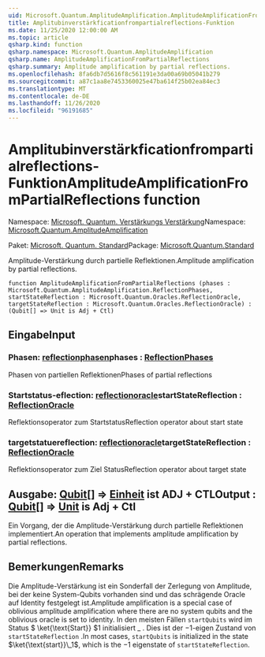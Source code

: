 ```yaml
---
uid: Microsoft.Quantum.AmplitudeAmplification.AmplitudeAmplificationFromPartialReflections
title: Amplitubinverstärkficationfrompartialreflections-Funktion
ms.date: 11/25/2020 12:00:00 AM
ms.topic: article
qsharp.kind: function
qsharp.namespace: Microsoft.Quantum.AmplitudeAmplification
qsharp.name: AmplitudeAmplificationFromPartialReflections
qsharp.summary: Amplitude amplification by partial reflections.
ms.openlocfilehash: 8fa6db7d5616f8c561191e3da00a69b05041b279
ms.sourcegitcommit: a87c1aa8e7453360025e47ba614f25b02ea84ec3
ms.translationtype: MT
ms.contentlocale: de-DE
ms.lasthandoff: 11/26/2020
ms.locfileid: "96191685"
---
```

# <a name="amplitudeamplificationfrompartialreflections-function"></a><span data-ttu-id="6b6aa-102">Amplitubinverstärkficationfrompartialreflections-Funktion</span><span class="sxs-lookup"><span data-stu-id="6b6aa-102">AmplitudeAmplificationFromPartialReflections function</span></span>

<span data-ttu-id="6b6aa-103">Namespace: [Microsoft. Quantum. Verstärkungs Verstärkung](xref:Microsoft.Quantum.AmplitudeAmplification)</span><span class="sxs-lookup"><span data-stu-id="6b6aa-103">Namespace: [Microsoft.Quantum.AmplitudeAmplification](xref:Microsoft.Quantum.AmplitudeAmplification)</span></span>

<span data-ttu-id="6b6aa-104">Paket: [Microsoft. Quantum. Standard](https://nuget.org/packages/Microsoft.Quantum.Standard)</span><span class="sxs-lookup"><span data-stu-id="6b6aa-104">Package: [Microsoft.Quantum.Standard](https://nuget.org/packages/Microsoft.Quantum.Standard)</span></span>


<span data-ttu-id="6b6aa-105">Amplitude-Verstärkung durch partielle Reflektionen.</span><span class="sxs-lookup"><span data-stu-id="6b6aa-105">Amplitude amplification by partial reflections.</span></span>

```qsharp
function AmplitudeAmplificationFromPartialReflections (phases : Microsoft.Quantum.AmplitudeAmplification.ReflectionPhases, startStateReflection : Microsoft.Quantum.Oracles.ReflectionOracle, targetStateReflection : Microsoft.Quantum.Oracles.ReflectionOracle) : (Qubit[] => Unit is Adj + Ctl)
```


## <a name="input"></a><span data-ttu-id="6b6aa-106">Eingabe</span><span class="sxs-lookup"><span data-stu-id="6b6aa-106">Input</span></span>

### <a name="phases--reflectionphases"></a><span data-ttu-id="6b6aa-107">Phasen: [reflectionphasen](xref:Microsoft.Quantum.AmplitudeAmplification.ReflectionPhases)</span><span class="sxs-lookup"><span data-stu-id="6b6aa-107">phases : [ReflectionPhases](xref:Microsoft.Quantum.AmplitudeAmplification.ReflectionPhases)</span></span>

<span data-ttu-id="6b6aa-108">Phasen von partiellen Reflektionen</span><span class="sxs-lookup"><span data-stu-id="6b6aa-108">Phases of partial reflections</span></span>


### <a name="startstatereflection--reflectionoracle"></a><span data-ttu-id="6b6aa-109">Startstatus-eflection: [reflectionoracle](xref:Microsoft.Quantum.Oracles.ReflectionOracle)</span><span class="sxs-lookup"><span data-stu-id="6b6aa-109">startStateReflection : [ReflectionOracle](xref:Microsoft.Quantum.Oracles.ReflectionOracle)</span></span>

<span data-ttu-id="6b6aa-110">Reflektionsoperator zum Startstatus</span><span class="sxs-lookup"><span data-stu-id="6b6aa-110">Reflection operator about start state</span></span>


### <a name="targetstatereflection--reflectionoracle"></a><span data-ttu-id="6b6aa-111">targetstatuereflection: [reflectionoracle](xref:Microsoft.Quantum.Oracles.ReflectionOracle)</span><span class="sxs-lookup"><span data-stu-id="6b6aa-111">targetStateReflection : [ReflectionOracle](xref:Microsoft.Quantum.Oracles.ReflectionOracle)</span></span>

<span data-ttu-id="6b6aa-112">Reflektionsoperator zum Ziel Status</span><span class="sxs-lookup"><span data-stu-id="6b6aa-112">Reflection operator about target state</span></span>



## <a name="output--qubit--unit--is-adj--ctl"></a><span data-ttu-id="6b6aa-113">Ausgabe: [Qubit](xref:microsoft.quantum.lang-ref.qubit)[] => [Einheit](xref:microsoft.quantum.lang-ref.unit)  ist ADJ + CTL</span><span class="sxs-lookup"><span data-stu-id="6b6aa-113">Output : [Qubit](xref:microsoft.quantum.lang-ref.qubit)[] => [Unit](xref:microsoft.quantum.lang-ref.unit)  is Adj + Ctl</span></span>

<span data-ttu-id="6b6aa-114">Ein Vorgang, der die Amplitude-Verstärkung durch partielle Reflektionen implementiert.</span><span class="sxs-lookup"><span data-stu-id="6b6aa-114">An operation that implements amplitude amplification by partial reflections.</span></span>

## <a name="remarks"></a><span data-ttu-id="6b6aa-115">Bemerkungen</span><span class="sxs-lookup"><span data-stu-id="6b6aa-115">Remarks</span></span>

<span data-ttu-id="6b6aa-116">Die Amplitude-Verstärkung ist ein Sonderfall der Zerlegung von Amplitude, bei der keine System-Qubits vorhanden sind und das schrägende Oracle auf Identity festgelegt ist.</span><span class="sxs-lookup"><span data-stu-id="6b6aa-116">Amplitude amplification is a special case of oblivious amplitude amplification where there are no system qubits and the oblivious oracle is set to identity.</span></span>
<span data-ttu-id="6b6aa-117">In den meisten Fällen `startQubits` wird im Status $ \ket{\text{Start}} $1 initialisiert \_ . Dies ist der $-$1-eigen Zustand von `startStateReflection` .</span><span class="sxs-lookup"><span data-stu-id="6b6aa-117">In most cases, `startQubits` is initialized in the state $\ket{\text{start}}\_1$, which is the $-1$ eigenstate of `startStateReflection`.</span></span>